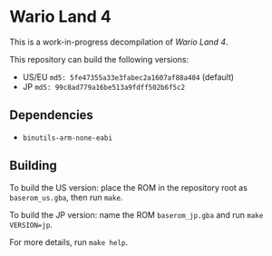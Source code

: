 # Wario Land 4

This is a work-in-progress decompilation of *Wario Land 4*.

This repository can build the following versions:
- US/EU `md5: 5fe47355a33e3fabec2a1607af88a404` (default)
- JP `md5: 99c8ad779a16be513a9fdff502b6f5c2`

## Dependencies

- `binutils-arm-none-eabi`

## Building

To build the US version: place the ROM in the repository root as `baserom_us.gba`, then run `make`.

To build the JP version: name the ROM `baserom_jp.gba` and run `make VERSION=jp`.

For more details, run `make help`.
